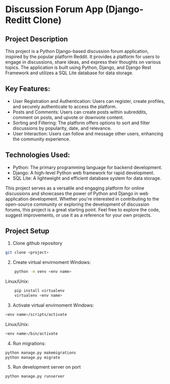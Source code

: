# Discussion Forum App (Django-Reditt Clone)
## Project Description
This project is a Python Django-based discussion forum application, inspired by the popular platform Reddit. It provides a platform for users to engage in discussions, share ideas, and express their thoughts on various topics. The application is built using Python, Django, and Django Rest Framework and utilizes a SQL Lite database for data storage.

## Key Features:
- User Registration and Authentication: Users can register, create profiles, and securely authenticate to access the platform.
- Posts and Comments: Users can create posts within subreddits, comment on posts, and upvote or downvote content.
- Sorting and Filtering: The platform offers options to sort and filter discussions by popularity, date, and relevance.
- User Interaction: Users can follow and message other users, enhancing the community experience.

## Technologies Used:
- Python: The primary programming language for backend development.
- Django: A high-level Python web framework for rapid development.
- SQL Lite: A lightweight and efficient database system for data storage.

This project serves as a versatile and engaging platform for online discussions and showcases the power of Python and Django in web application development. Whether you're interested in contributing to the open-source community or exploring the development of discussion forums, this project is a great starting point. Feel free to explore the code, suggest improvements, or use it as a reference for your own projects.

## Project Setup
1. Clone github repository
```sh
git clone <project> 
```
2. Create virtual envirnoment
Windows:
```sh
    python -m venv <env name>
```
Linux/Unix:
```sh
    pip install virtualenv
    virtualenv <env name>
```
3. Activate virtual envirnoment
Windows:
```sh
<env name>/scripts/activate
```
Linux/Unix:
```sh
<env name>/bin/activate
```
4. Run migrations:
```sh
python manage.py makemigrations
python manage.py migrate
```
5. Run development server on port
```sh
python manage.py runserver
```
